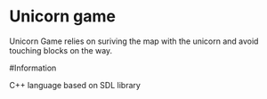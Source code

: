 # Unicorn game

Unicorn Game relies on suriving the map with the unicorn and avoid touching blocks on the way. 

#Information

C++ language based on SDL library
